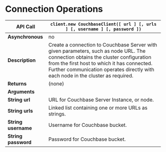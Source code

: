# Connection Operations

<a id="table-couchbase-sdk_java_new_couchbaseclient"></a>

**API Call**        | `client.new CouchbaseClient([ url ] [, urls ] [, username ] [, password ])`                                                                                                                                                                                        
--------------------|--------------------------------------------------------------------------------------------------------------------------------------------------------------------------------------------------------------------------------------------------------------------
**Asynchronous**    | no                                                                                                                                                                                                                                                                 
**Description**     | Create a connection to Couchbase Server with given parameters, such as node URL. The connection obtains the cluster configuration from the first host to which it has connected. Further communication operates directly with each node in the cluster as required.
**Returns**         | (none)                                                                                                                                                                                                                                                             
**Arguments**       |                                                                                                                                                                                                                                                                    
**String url**      | URL for Couchbase Server Instance, or node.                                                                                                                                                                                                                        
**String urls**     | Linked list containing one or more URLs as strings.                                                                                                                                                                                                                
**String username** | Username for Couchbase bucket.                                                                                                                                                                                                                                     
**String password** | Password for Couchbase bucket.                                                                                                                                                                                                                                     

<a id="api-reference-set"></a>
